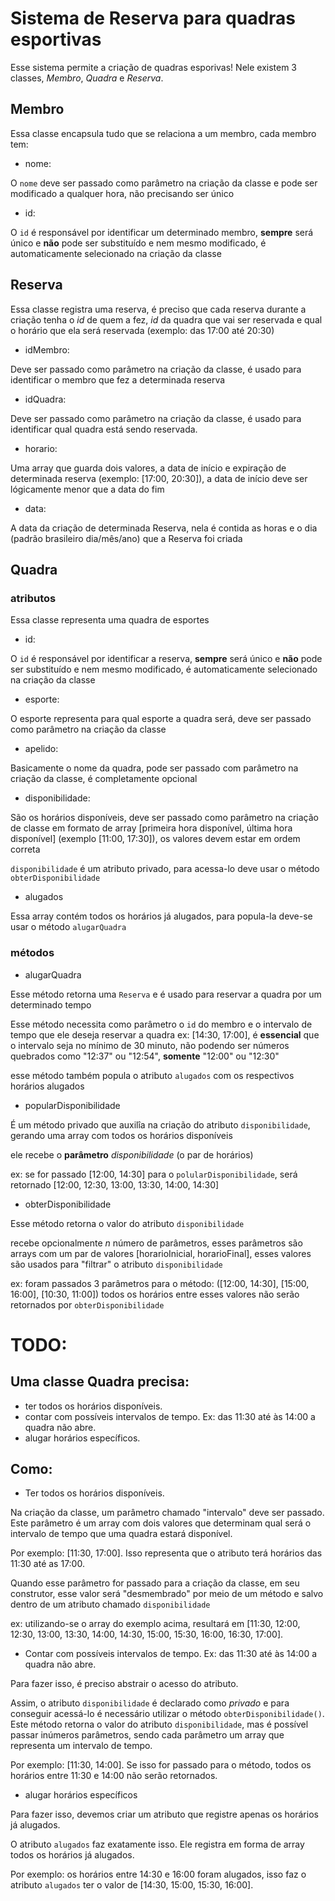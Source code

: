 # Sistema de Reserva para quadras esportivas

Esse sistema permite a criação de quadras esporivas! Nele existem 3 classes,
*Membro*, *Quadra* e *Reserva*.

## Membro

Essa classe encapsula tudo que se relaciona a um membro, cada membro tem:

- nome:

O `nome` deve ser passado como parâmetro na criação da classe e pode ser modificado
a qualquer hora, não precisando ser único

- id:

O `id` é responsável por identificar um determinado membro, **sempre** será único
e **não** pode ser substituído e nem mesmo modificado, é automaticamente selecionado
na criação da classe

## Reserva

Essa classe registra uma reserva, é preciso que cada reserva durante a criação 
tenha o *id* de quem a fez, *id* da quadra que vai ser reservada e qual o horário 
que ela será reservada (exemplo: das 17:00 até 20:30)

- idMembro:

Deve ser passado como parâmetro na criação da classe, é usado para identificar
o membro que fez a determinada reserva

- idQuadra:

Deve ser passado como parâmetro na criação da classe, é usado para identificar
qual quadra está sendo reservada.

- horario:

Uma array que guarda dois valores, a data de início e expiração de determinada 
reserva (exemplo: [17:00, 20:30]), a data de início deve ser lógicamente
menor que a data do fim

- data:

A data da criação de determinada Reserva, nela é contida as horas e o dia (padrão
brasileiro dia/mês/ano) que a Reserva foi criada

## Quadra

### atributos

Essa classe representa uma quadra de esportes

- id:

O `id` é responsável por identificar a reserva, **sempre** será único
e **não** pode ser substituído e nem mesmo modificado, é automaticamente selecionado
na criação da classe

- esporte:

O esporte representa para qual esporte a quadra será, deve ser passado como parâmetro na criação da classe

- apelido:

Basicamente o nome da quadra, pode ser passado com parâmetro na criação da classe,
é completamente opcional

- disponibilidade:

São os horários disponíveis, deve ser passado como parâmetro na criação de classe em
formato de array [primeira hora disponível, última hora disponível] (exemplo [11:00, 17:30]),
os valores devem estar em ordem correta

`disponibilidade` é um atributo privado, para acessa-lo deve usar o método `obterDisponibilidade`

- alugados

Essa array contém todos os horários já alugados, para popula-la deve-se usar o método `alugarQuadra` 

### métodos

- alugarQuadra

Esse método retorna uma `Reserva` e é usado para reservar a quadra por um determinado tempo

Esse método necessita como parâmetro o `id` do membro e o intervalo de tempo que ele deseja reservar a quadra
ex: [14:30, 17:00], é **essencial** que o intervalo seja no mínimo de 30 minuto, não podendo ser números 
quebrados como "12:37" ou "12:54", **somente** "12:00" ou "12:30"

esse método também popula o atributo `alugados` com os respectivos horários alugados

- popularDisponibilidade

É um método privado que auxilîa na criação do atributo `disponibilidade`, gerando uma array com todos os horários
disponíveis

ele recebe o **parâmetro** *disponibilidade* (o par de horários)

ex: se for passado [12:00, 14:30] para o `polularDisponibilidade`, será retornado [12:00, 12:30, 13:00, 13:30, 14:00, 14:30] 

- obterDisponibilidade

Esse método retorna o valor do atributo `disponibilidade`

recebe opcionalmente *n* número de parâmetros, esses parâmetros são arrays com um par de valores
[horarioInicial, horarioFinal], esses valores são usados para "filtrar" o atributo `disponibilidade`

ex: foram passados 3 parâmetros para o método: ([12:00, 14:30], [15:00, 16:00], [10:30, 11:00])
todos os horários entre esses valores não serão retornados por `obterDisponibilidade`

# TODO:


## Uma classe Quadra precisa:

- ter todos os horários disponíveis.
- contar com possíveis intervalos de tempo. Ex: das 11:30 até às 14:00 a quadra não abre.
- alugar horários específicos.

## Como:

- Ter todos os horários disponíveis.

Na criação da classe, um parâmetro chamado "intervalo" deve ser passado. Este 
parâmetro é um array com dois valores que determinam qual será o intervalo de 
tempo que uma quadra estará disponível.

Por exemplo: [11:30, 17:00]. Isso representa que o atributo terá horários das 11:30 até as 17:00.

Quando esse parâmetro for passado para a criação da classe, em seu construtor, esse 
valor será "desmembrado" por meio de um método e salvo dentro de um atributo 
chamado `disponibilidade`

ex: utilizando-se o array do exemplo acima, resultará em 
[11:30, 12:00, 12:30, 13:00, 13:30, 14:00, 14:30, 15:00, 15:30, 16:00, 16:30, 17:00].

- Contar com possíveis intervalos de tempo. Ex: das 11:30 até às 14:00 a quadra não abre.

Para fazer isso, é preciso abstrair o acesso do atributo.

Assim, o atributo `disponibilidade` é declarado como *privado* e para conseguir acessá-lo 
é necessário utilizar o método `obterDisponibilidade()`. Este método retorna o valor do 
atributo `disponibilidade`, mas é possível passar inúmeros parâmetros, sendo cada 
parâmetro um array que representa um intervalo de tempo.

Por exemplo: [11:30, 14:00]. Se isso for passado para o método, todos os horários 
entre 11:30 e 14:00 não serão retornados.

- alugar horários específicos

Para fazer isso, devemos criar um atributo que registre apenas os horários já alugados.

O atributo `alugados` faz exatamente isso. Ele registra em forma de array todos 
os horários já alugados.

Por exemplo: os horários entre 14:30 e 16:00 foram alugados, isso faz o atributo 
`alugados` ter o valor de [14:30, 15:00, 15:30, 16:00].
